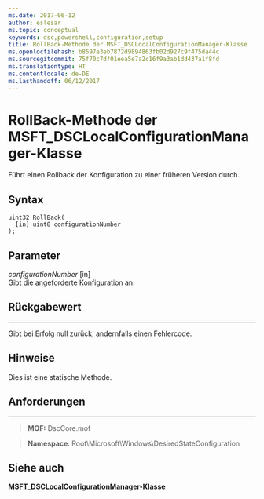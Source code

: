 ```yaml
---
ms.date: 2017-06-12
author: eslesar
ms.topic: conceptual
keywords: dsc,powershell,configuration,setup
title: RollBack-Methode der MSFT_DSCLocalConfigurationManager-Klasse
ms.openlocfilehash: b8597e3eb7872d9894863fb02d927c9f475da44c
ms.sourcegitcommit: 75f70c7df01eea5e7a2c16f9a3ab1dd437a1f8fd
ms.translationtype: HT
ms.contentlocale: de-DE
ms.lasthandoff: 06/12/2017
---
```

<a id="rollback-method-of-the-msftdsclocalconfigurationmanager-class" class="xliff"></a>
# RollBack-Methode der MSFT_DSCLocalConfigurationManager-Klasse

Führt einen Rollback der Konfiguration zu einer früheren Version durch.

<a id="syntax" class="xliff"></a>
Syntax
------

```mof
uint32 RollBack(
  [in] uint8 configurationNumber
);
```

<a id="parameters" class="xliff"></a>
Parameter
----------

*configurationNumber* \[in\]  
Gibt die angeforderte Konfiguration an. 

<a id="return-value" class="xliff"></a>
## Rückgabewert
------------

Gibt bei Erfolg null zurück, andernfalls einen Fehlercode.

<a id="remarks" class="xliff"></a>
## Hinweise

Dies ist eine statische Methode.

<a id="requirements" class="xliff"></a>
## Anforderungen
------------
>**MOF:** DscCore.mof

>**Namespace**: Root\Microsoft\Windows\DesiredStateConfiguration


<a id="see-also" class="xliff"></a>
## Siehe auch


[**MSFT_DSCLocalConfigurationManager-Klasse**](msft-dsclocalconfigurationmanager.md)


 

 



